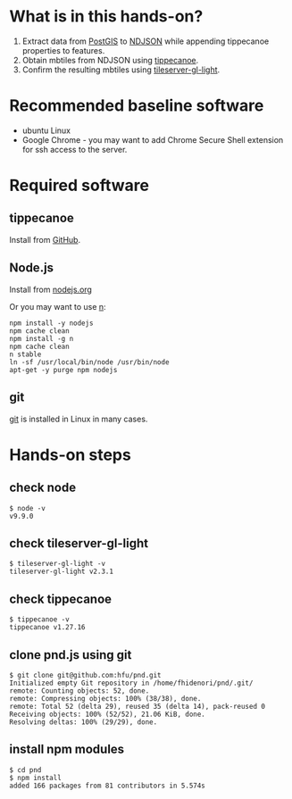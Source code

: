 # What is in this hands-on?
1. Extract data from [PostGIS](https://postgis.net/) to [NDJSON](http://ndjson.org/) while appending tippecanoe properties to features.
2. Obtain mbtiles from NDJSON using [tippecanoe](https://github.com/mapbox/tippecanoe).
3. Confirm the resulting mbtiles using [tileserver-gl-light](https://github.com/klokantech/tileserver-gl/blob/master/README_light.md).

# Recommended baseline software
- ubuntu Linux
- Google Chrome - you may want to add Chrome Secure Shell extension for ssh access to the server.
# Required software
## tippecanoe
Install from [GitHub](https://github.com/mapbox/tippecanoe).

## Node.js
Install from [nodejs.org](https://nodejs.org/ja/download/package-manager/#debian-and-ubuntu-based-linux-distributions-debian-ubuntu-linux)

Or you may want to use [n](https://github.com/tj/n):
```
npm install -y nodejs
npm cache clean
npm install -g n
npm cache clean
n stable
ln -sf /usr/local/bin/node /usr/bin/node
apt-get -y purge npm nodejs
```

## git
[git](https://git-scm.com/) is installed in Linux in many cases.

# Hands-on steps
## check node
```console
$ node -v
v9.9.0
```

## check tileserver-gl-light
```console
$ tileserver-gl-light -v
tileserver-gl-light v2.3.1
```

## check tippecanoe
```console
$ tippecanoe -v
tippecanoe v1.27.16
```

## clone pnd.js using git
```console
$ git clone git@github.com:hfu/pnd.git
Initialized empty Git repository in /home/fhidenori/pnd/.git/
remote: Counting objects: 52, done.
remote: Compressing objects: 100% (38/38), done.
remote: Total 52 (delta 29), reused 35 (delta 14), pack-reused 0
Receiving objects: 100% (52/52), 21.06 KiB, done.
Resolving deltas: 100% (29/29), done.
```

## install npm modules
```console
$ cd pnd
$ npm install
added 166 packages from 81 contributors in 5.574s
```
